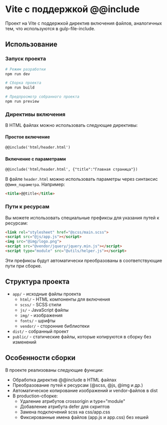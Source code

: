 # Vite с поддержкой @@include

Проект на Vite с поддержкой директив включения файлов, аналогичных тем, что используются в gulp-file-include.

## Использование

### Запуск проекта
```bash
# Режим разработки
npm run dev

# Сборка проекта
npm run build

# Предпросмотр собранного проекта
npm run preview
```

### Директивы включения

В HTML файлах можно использовать следующие директивы:

#### Простое включение
```html
@@include('html/header.html')
```

#### Включение с параметрами
```html
@@include('html/header.html', {"title":"Главная страница"})
```

В файле `header.html` можно использовать параметры через синтаксис `@@имя_параметра`. Например:
```html
<title>@@title</title>
```

### Пути к ресурсам

Вы можете использовать специальные префиксы для указания путей к ресурсам:

```html
<link rel="stylesheet" href="@scss/main.scss">
<script src="@js/app.js"></script>
<img src="@img/logo.png">
<script src="@vendor/jquery/jquery.min.js"></script>
<script type="module" src="@utils/helper.js"></script>
```

Эти префиксы будут автоматически преобразованы в соответствующие пути при сборке.

## Структура проекта

- `app/` - исходные файлы проекта
  - `html/` - HTML компоненты для включения
  - `scss/` - SCSS стили
  - `js/` - JavaScript файлы
  - `img/` - изображения
  - `fonts/` - шрифты
  - `vendor/` - сторонние библиотеки
- `dist/` - собранный проект
- `public/` - статические файлы, которые копируются в сборку без изменений

## Особенности сборки

В проекте реализованы следующие функции:
- Обработка директив @@include в HTML файлах
- Преобразование путей к ресурсам (@scss, @js, @img и др.)
- Автоматическое копирование изображений и vendor-файлов в dist
- В production-сборке:
  - Удаление атрибутов crossorigin и type="module"
  - Добавление атрибута defer для скриптов
  - Замена подключений scss на css/app.css
  - Фиксированные имена файлов (app.js и app.css) без хешей 